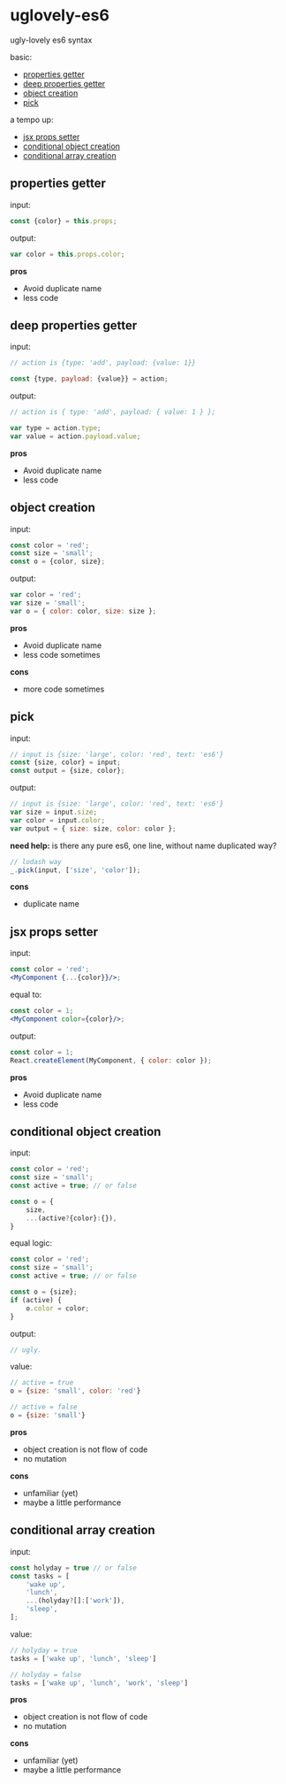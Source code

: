 # uglovely-es6
ugly-lovely es6 syntax

basic:
- [properties getter](#properties-getter)
- [deep properties getter](#deep-properties-getter)
- [object creation](#object-creation)
- [pick](#pick)

a tempo up:
- [jsx props setter](#jsx-props-setter)
- [conditional object creation](#conditional-object-creation)
- [conditional array creation](#conditional-array-creation)


## properties getter

input:
```js
const {color} = this.props;
```

output:
```js
var color = this.props.color;
```

**pros**
- Avoid duplicate name
- less code


## deep properties getter

input:
```js
// action is {type: 'add', payload: {value: 1}}

const {type, payload: {value}} = action;
```

output:
```js
// action is { type: 'add', payload: { value: 1 } };

var type = action.type;
var value = action.payload.value;
```

**pros**
- Avoid duplicate name
- less code


## object creation

input:
```js
const color = 'red';
const size = 'small';
const o = {color, size};
```

output:
```js
var color = 'red';
var size = 'small';
var o = { color: color, size: size };
```

**pros**
- Avoid duplicate name
- less code sometimes

**cons**
- more code sometimes


## pick

input:
```js
// input is {size: 'large', color: 'red', text: 'es6'}
const {size, color} = input;
const output = {size, color};
```

output:
```js
// input is {size: 'large', color: 'red', text: 'es6'}
var size = input.size;
var color = input.color;
var output = { size: size, color: color };
```

**need help:**
is there any pure es6, one line, without name duplicated way?
```js
// lodash way
_.pick(input, ['size', 'color']);
```

**cons**
- duplicate name


## jsx props setter
input:
```jsx
const color = 'red';
<MyComponent {...{color}}/>;
```

equal to:
```jsx
const color = 1;
<MyComponent color={color}/>;
```

output:
```js
const color = 1;
React.createElement(MyComponent, { color: color });
```

**pros**
- Avoid duplicate name
- less code


## conditional object creation

input:
```js
const color = 'red';
const size = 'small';
const active = true; // or false

const o = {
    size,
    ...(active?{color}:{}),
}
```

equal logic:
```js
const color = 'red';
const size = 'small';
const active = true; // or false

const o = {size};
if (active) {
    o.color = color;
}
```

output:
```js
// ugly.
```

value:
```js
// active = true
o = {size: 'small', color: 'red'}

// active = false
o = {size: 'small'}
```

**pros**
- object creation is not flow of code
- no mutation

**cons**
- unfamiliar (yet)
- maybe a little performance

## conditional array creation

input:
```js
const holyday = true // or false
const tasks = [
    'wake up',
    'lunch',
    ...(holyday?[]:['work']),
    'sleep',
];
```

value:
```js
// holyday = true
tasks = ['wake up', 'lunch', 'sleep']

// holyday = false
tasks = ['wake up', 'lunch', 'work', 'sleep']
```


**pros**
- object creation is not flow of code
- no mutation

**cons**
- unfamiliar (yet)
- maybe a little performance
